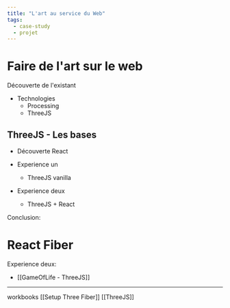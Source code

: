 ```yaml
---
title: "L'art au service du Web"
tags:
  - case-study
  - projet
---
```


# Faire de l'art sur le web

 Découverte de l'existant


- Technologies
	- Processing
	- ThreeJS


## ThreeJS - Les bases
- Découverte React

- Experience un
	- ThreeJS vanilla
- Experience deux
	- ThreeJS + React

Conclusion:
# React Fiber
Experience deux:
- [[GameOfLife - ThreeJS]]



----------
workbooks
[[Setup Three Fiber]]
[[ThreeJS]]